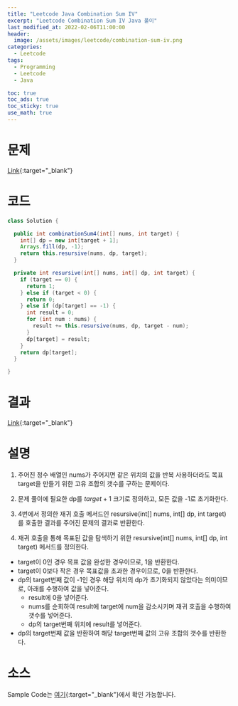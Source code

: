```yaml
---
title: "Leetcode Java Combination Sum IV"
excerpt: "Leetcode Combination Sum IV Java 풀이"
last_modified_at: 2022-02-06T11:00:00
header:
  image: /assets/images/leetcode/combination-sum-iv.png
categories:
  - Leetcode
tags:
  - Programming
  - Leetcode
  - Java

toc: true
toc_ads: true
toc_sticky: true
use_math: true
---
```

# 문제
[Link](https://leetcode.com/problems/combination-sum-iv/){:target="_blank"}

# 코드
```java
class Solution {

  public int combinationSum4(int[] nums, int target) {
    int[] dp = new int[target + 1];
    Arrays.fill(dp, -1);
    return this.resursive(nums, dp, target);
  }

  private int resursive(int[] nums, int[] dp, int target) {
    if (target == 0) {
      return 1;
    } else if (target < 0) {
      return 0;
    } else if (dp[target] == -1) {
      int result = 0;
      for (int num : nums) {
        result += this.resursive(nums, dp, target - num);
      }
      dp[target] = result;
    }
    return dp[target];
  }

}
```

# 결과
[Link](https://leetcode.com/submissions/detail/635345142/){:target="_blank"}

# 설명
1. 주어진 정수 배열인 nums가 주어지면 같은 위치의 값을 반복 사용하더라도 목표 target을 만들기 위한 고유 조합의 갯수를 구하는 문제이다.

2. 문제 풀이에 필요한 dp를 $target + 1$ 크기로 정의하고, 모든 값을 -1로 초기화한다.

3. 4번에서 정의한 재귀 호출 메서드인 resursive(int[] nums, int[] dp, int target)를 호출한 결과를 주어진 문제의 결과로 반환한다.

4. 재귀 호출을 통해 목표된 값을 탐색하기 위한 resursive(int[] nums, int[] dp, int target) 메서드를 정의한다.
- target이 0인 경우 목표 값을 완성한 경우이므로, 1을 반환한다.
- target이 0보다 작은 경우 목표값을 초과한 경우이므로, 0을 반환한다.
- dp의 target번째 값이 -1인 경우 해당 위치의 dp가 초기화되지 않았다는 의미이므로, 아래를 수행하여 값을 넣어준다.
  - result에 0을 넣어준다.
  - nums를 순회하여 result에 target에 num을 감소시키며 재귀 호출을 수행하여 갯수를 넣어준다.
  - dp의 target번째 위치에 result를 넣어준다.
- dp의 target번째 값을 반환하여 해당 target번째 값의 고유 조합의 갯수를 반환한다.

# 소스
Sample Code는 [여기](https://github.com/GracefulSoul/leetcode/blob/master/src/main/java/gracefulsoul/problems/CombinationSumIV.java){:target="_blank"}에서 확인 가능합니다.